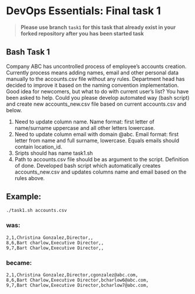 # DevOps Essentials: Final task 1

> **Please use branch `task1` for this task that already exist in your forked repository after you has been started task**

## Bash Task 1

Company ABC has uncontrolled process of employee’s accounts creation. Currently process means
adding names, email and other personal data manually to the accounts.csv file without any rules.
Department head has decided to improve it based on the naming convention implementation. Good
idea for newcomers, but what to do with current user’s list? You have been asked to help. Could you please
develop automated way (bash script) and create new accounts_new.csv file based on current
accounts.csv and below.
1) Need to update column name.
Name format: first letter of name/surname uppercase and all other letters lowercase.
2) Need to update column email with domain @abc.
Email format: first letter from name and full surname, lowercase.
Equals emails should contain location_id.
3) Sripts should has name task1.sh
4) Path to accounts.csv file should be as argument to the script.
Definition of done.
Developed bash script which automatically creates accounts_new.csv and updates columns name and
email based on the rules above.

## Example:
```bash
./task1.sh accounts.csv
```
### was:
```csv
2,1,Christina Gonzalez,Director,,
8,6,Bart charlow,Executive Director,,
9,7,Bart Charlow,Executive Director,,
```
### became:
```csv
2,1,Christina Gonzalez,Director,cgonzalez@abc.com,
8,6,Bart Charlow,Executive Director,bcharlow6@abc.com,
9,7,Bart Charlow,Executive Director,bcharlow7@abc.com,
```